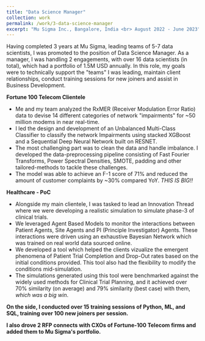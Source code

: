 ```yaml
---
title: "Data Science Manager"
collection: work
permalink: /work/3-data-science-manager
excerpt: "Mu Sigma Inc., Bangalore, India <br> August 2022 - June 2023"
---
```


Having completed 3 years at Mu Sigma, leading teams of 5-7 data scientists, I was promoted to the position of Data Science Manager.
As a manager, I was handling 2 engagements, with over 16 data scientists (in total), which had a portfolio of 1.5M USD annually.
In this role, my goals were to technically support the "teams" I was leading, maintain client relationships, conduct training sessions for new joiners and assist in Business Development.

**Fortune 100 Telecom Clientele**
- Me and my team analyzed the RxMER (Receiver Modulation Error Ratio) data to devise 14 different categories of network "impairments" for ~50 million modems in near real-time.
- I led the design and development of an Unbalanced Multi-Class Classifier to classify the network Impairments using stacked XGBoost and a Sequential Deep Neural Network built on RESNET.
- The most challenging part was to clean the data and handle imbalance. I developed the data-preprocessing pipeline consisting of Fast Fourier Transforms, Power Spectral Densities, SMOTE, padding and other tailored-methods to tackle these challenges.
- The model was able to achieve an F-1 score of 71% and reduced the amount of customer complaints by ~30% compared YoY. *THIS IS BIG!!*

**Healthcare - PoC**
- Alongside my main clientele, I was tasked to lead an Innovation Thread where we were developing a realistic simulation to simulate phase-3 of clinical trials.
- We leveraged Agent Based Models to monitor the interactions between Patient Agents, Site Agents and PI (Principle Investigator) Agents. These interactions were driven using an exhaustive Bayesian Network which was trained on real world data sourced online.
- We developed a tool which helped the clients vizualize the emergent phenomena of Patient Trial Completion and Drop-Out rates based on the initial conditions provided. This tool also had the flexibility to modify the conditions mid-simulation.
- The simulations generated using this tool were benchmarked against the widely used methods for Clinical Trial Planning, and it achieved over 70% similarity (on average) and 79% similarity (best case) with them, *which was a big win*.

**On the side, I conducted over 15 training sessions of Python, ML, and SQL, training over 100 new joiners per session.**

**I also drove 2 RFP connects with CXOs of Fortune-100 Telecom firms and added them to Mu Sigma's portfolio.**
